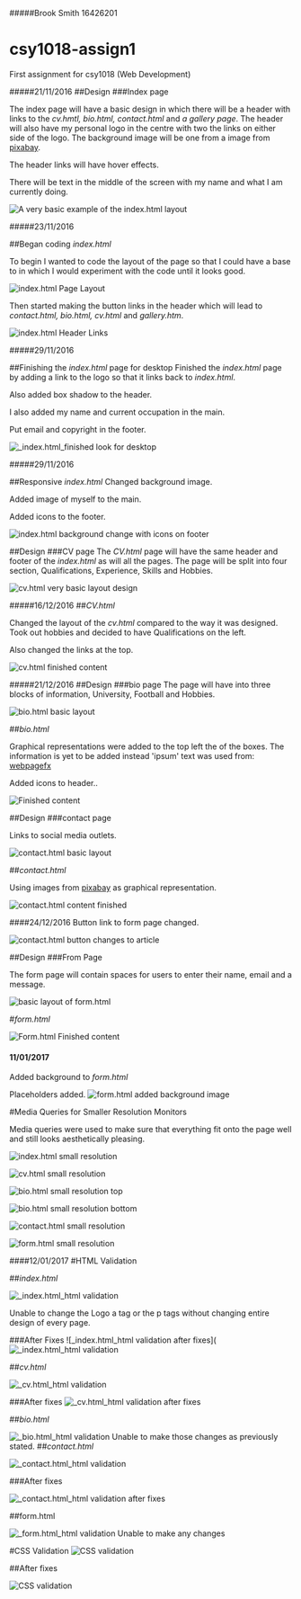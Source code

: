 #####Brook Smith 16426201
# csy1018-assign1
First assignment for csy1018 (Web Development)

#####21/11/2016
##Design
###Index page

The index page will have a basic design in which there will be a header with links to the _cv.hmtl, bio.html, contact.html_ and _a gallery page_. The header will also have my personal logo in the centre with two the links on either side of the logo. The background image will be one from a image from [pixabay](https://pixabay.com/).

The header links will have hover effects.

There will be text in the middle of the screen with my name and what I am currently doing.

![A very basic example of the _index.html_ layout](https://i.gyazo.com/9dbdebda027921a148bbee8494b51bb4.png) 



#####23/11/2016

##Began coding _index.html_

To begin I wanted to code the layout of the page so that I could have a base to in which I would experiment with the code until it looks good.

![_index.html_ Page Layout](https://i.gyazo.com/2067f6e63442b60d44acc6831788ab93.png)

Then started making the button links in the header which will lead to _contact.html, bio.html, cv.html_ and _gallery.htm_. 

![_index.html_ Header Links](https://i.gyazo.com/2f93ec8f82bc1c2dba768984523c7763.jpg)



#####29/11/2016

##Finishing the _index.html_ page for desktop
Finished the _index.html_ page by adding a link to the logo so that it links back to _index.html_.

 Also added box shadow to the header.

I also added my name and current occupation in the main.

Put email and copyright in the footer.

![_index.html_finished look for desktop](https://i.gyazo.com/2d379ab91af54c54e435145ccb8e4d99.jpg)


#####29/11/2016

##Responsive _index.html_
Changed background image.

Added image of myself to the main.

Added icons to the footer.

![_index.html_ background change with icons on footer](https://i.gyazo.com/e4d72521d628d14f8ca71fcfd8fec3bd.jpg)

##Design
###CV page
The _CV.html_ page will have the same header and footer of the _index.html_ as will all the pages. The page will be split into four section, Qualifications, Experience, Skills and Hobbies. 

![_cv.html_ very basic layout design](https://i.gyazo.com/a3e86735f46ce24866d47274c9353d71.png)


#####16/12/2016
##_CV.html_

Changed the layout of the _cv.html_ compared to the way it was designed. Took out hobbies and decided to have Qualifications on the left.

Also changed the links at the top.

![_cv.html_ finished content](https://i.gyazo.com/a50ce2165ca6f92945c947fea327b2ee.jpg)

#####21/12/2016
##Design
###bio page
 The page will have into three blocks of information, University, Football and Hobbies.

![_bio.html_ basic layout](https://i.gyazo.com/ce178b3c3fb384c9608717eacdbd43a0.png)

##_bio.html_

Graphical representations were added to the top left the of the boxes. 
The information is yet to be added instead 'ipsum' text was used from: [webpagefx](http://www.webpagefx.com/web-design/html-ipsum/)

Added icons to header..

![Finished content](https://i.gyazo.com/c7017a4b84c91eef9889d4764adcf7ad.jpg)

##Design
###contact page

Links to social media outlets.

![_contact.html_ basic layout](https://i.gyazo.com/c7356cc13115cd8681e8156097a84ad0.png)

##_contact.html_

Using images from [pixabay](https://pixabay.com/) as graphical representation. 


![_contact.html_ content finished](https://i.gyazo.com/c58e751a0d152330b7726e3cde73907b.jpg)

####24/12/2016
Button link to form page changed.

 ![_contact.html_ button changes to article](https://i.gyazo.com/124faa6588fe61f91af4be86529e581e.jpg)

##Design
###From Page

The form page will contain spaces for users to enter their name, email and a message.


![basic layout of _form.html_](https://i.gyazo.com/6f02fa78e0688b938f58e6141fb7d31a.png)

#_form.html_


![_Form.html_ Finished content](https://i.gyazo.com/7d135a06b20d7385cac72ca48580936f.png)

#### 11/01/2017
Added background to _form.html_

Placeholders added.
![_form.html_  added background image](https://i.gyazo.com/192ef529ac8ad90c46c0d827b023bdac.png)
 
#Media Queries for Smaller Resolution Monitors

Media queries were used to make sure that everything fit onto the page well and still looks aesthetically pleasing.

![_index.html_ small resolution](https://i.gyazo.com/67486cf00d8f93a0401d8caebcc30204.png)

![_cv.html_ small resolution](https://i.gyazo.com/73a6ee38389203e4ed9eaf39fb58c3e7.png)

![_bio.html_ small resolution top](https://i.gyazo.com/dc6ac32081a4c6e6a2d0f6bce2f921e3.png)

![_bio.html_ small resolution bottom](https://i.gyazo.com/42d16371ea1325335cbd6394efe67742.png)

![_contact.html_ small resolution](https://i.gyazo.com/e4eb2c85fdaae151ed4cee02bda9a4e5.png)

![_form.html_ small resolution](https://i.gyazo.com/c88239a324d7e6961524febfd1c3782c.png)

####12/01/2017
#HTML Validation

##_index.html_

![_index.html_html validation](https://i.gyazo.com/75dc800ae31fec4742e007fbc2214983.png)

Unable to change the Logo a tag or the p tags without changing entire design of every  page.

###After Fixes
![_index.html_html validation after fixes](![_index.html_html validation](https://i.gyazo.com/75dc800ae31fec4742e007fbc2214983.png)

##_cv.html_

![_cv.html_html validation](https://i.gyazo.com/b707f25e42cc01390aaf19eab5e51856.png)

###After fixes
![_cv.html_html validation after fixes](https://i.gyazo.com/77431129aa74753c8579694b5bc13395.png)

##_bio.html_

![_bio.html_html validation](https://i.gyazo.com/2eb9c774696e42e81805632c41ea5cd8.png)
 Unable to make those changes as previously stated.
##_contact.html_

![_contact.html_html validation](https://i.gyazo.com/25b0689b6644e28a86d8955f05189d51.png)

###After fixes

![_contact.html_html validation after fixes](https://i.gyazo.com/6b33f2502a75b2e8a0b7712c6ec1f80b.png)

##form.html

![_form.html_html validation](https://i.gyazo.com/58d7a5c0bcd79c715c0cc9882105cd3d.png)
Unable to make any changes

#CSS Validation
![CSS validation](https://i.gyazo.com/195b04cd4500954ecc833d55b28f169f.png)

##After fixes 

![CSS validation](https://i.gyazo.com/7314bda4ee6106312fffdfa9de26835b.png)